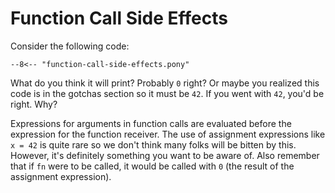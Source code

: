# Function Call Side Effects

Consider the following code:

```pony
--8<-- "function-call-side-effects.pony"
```

What do you think it will print? Probably `0` right? Or maybe you realized this code is in the gotchas section so it must be `42`. If you went with `42`, you'd be right. Why?

Expressions for arguments in function calls are evaluated before the expression for the function receiver. The use of assignment expressions like `x = 42` is quite rare so we don't think many folks will be bitten by this. However, it's definitely something you want to be aware of. Also remember that if `fn` were to be called, it would be called with `0` (the result of the assignment expression).
